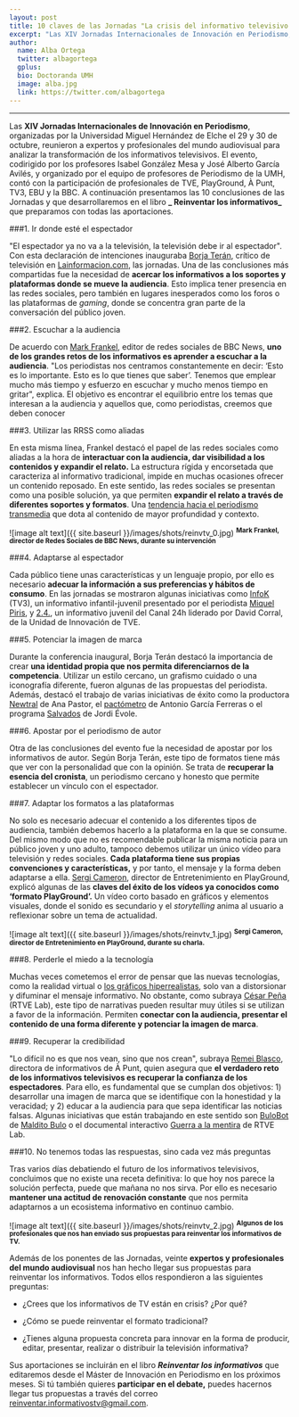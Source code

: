 ```yaml
---
layout: post
title: 10 claves de las Jornadas "La crisis del informativo televisivo. Cómo innovar en los formatos audiovisuales"
excerpt: "Las XIV Jornadas Internacionales de Innovación en Periodismo, organizadas por la Universidad Miguel Hernández de Elche el 29 y 30 de octubre, reunieron a expertos y profesionales del mundo audiovisual para analizar la transformación de los informativos televisivos. El evento, codirigido por los profesores Isabel González Mesa y José Alberto García Avilés, y organizado por el equipo de profesores de Periodismo de la UMH, contó con la participación de profesionales de TVE, PlayGround, À Punt, TV3, EBU y la BBC. A continuación presentamos las 10 conclusiones de las Jornadas y que desarrollaremos en el libro Reinventar los informativos que preparamos con todas las aportaciones."
author:
  name: Alba Ortega
  twitter: albagortega
  gplus:  
  bio: Doctoranda UMH
  image: alba.jpg
  link: https://twitter.com/albagortega
---
```

****

Las **XIV Jornadas Internacionales de Innovación en Periodismo**, organizadas por la Universidad Miguel Hernández de Elche el 29 y 30 de octubre, reunieron a expertos y profesionales del mundo audiovisual para analizar la transformación de los informativos televisivos. El evento, codirigido por los profesores Isabel González Mesa y José Alberto García Avilés, y organizado por el equipo de profesores de Periodismo de la UMH, contó con la participación de profesionales de TVE, PlayGround, À Punt, TV3, EBU y la BBC. A continuación presentamos las 10 conclusiones de las Jornadas y que desarrollaremos en el libro **_ Reinventar los informativos_** que preparamos con todas las aportaciones.

###1. Ir donde esté el espectador

"El espectador ya no va a la televisión, la televisión debe ir al espectador". Con esta declaración de intenciones inauguraba [Borja Terán](https://twitter.com/borjateran), crítico de televisión en [Lainformacion.com](https://www.lainformacion.com/opinion/borja-teran), las jornadas. Una de las conclusiones más compartidas fue la necesidad de **acercar los informativos a los soportes y plataformas donde se mueve la audiencia**. Esto implica tener presencia en las redes sociales, pero también en lugares inesperados como los foros o las plataformas de *gaming*, donde se concentra gran parte de la conversación del público joven. 

###2. Escuchar a la audiencia

De acuerdo con [Mark Frankel](https://twitter.com/markfrankel29?lang=es), editor de redes sociales de BBC News, **uno de los grandes retos de los informativos es aprender a escuchar a la audiencia**. "Los periodistas nos centramos constantemente en decir: ‘Esto es lo importante. Esto es lo que tienes que saber’. Tenemos que emplear mucho más tiempo y esfuerzo en escuchar y mucho menos tiempo en gritar", explica. El objetivo es encontrar el equilibrio entre los temas que interesan a la audiencia y aquellos que, como periodistas, creemos que deben conocer 

###3. Utilizar las RRSS como aliadas

En esta misma línea, Frankel destacó el papel de las redes sociales como aliadas a la hora de **interactuar con la audiencia, dar visibilidad a los contenidos y expandir el relato.** La estructura rígida y encorsetada que caracteriza al informativo tradicional, impide en muchas ocasiones ofrecer un contenido reposado. En este sentido, las redes sociales se presentan como una posible solución, ya que permiten **expandir el relato a través de diferentes soportes y formatos**. Una [tendencia hacia el periodismo transmedia](http://mip.umh.es/blog/2018/07/16/entrevista-carlos-scolari-narrativas-transmedia-latinoamerica-periodismo/) que dota al contenido de mayor profundidad y contexto. 

![image alt text]({{ site.baseurl }}/images/shots/reinvtv_0.jpg)
<sup>**Mark Frankel, director de Redes Sociales de BBC News, durante su intervención**

###4. Adaptarse al espectador

Cada público tiene unas características y un lenguaje propio, por ello es necesario **adecuar la información a sus preferencias y hábitos de consumo**. En las jornadas se mostraron algunas iniciativas como [InfoK](http://www.ccma.cat/tv3/super3/infok/) (TV3), un informativo infantil-juvenil presentado por el periodista [Miquel Piris](https://twitter.com/miquelpiris?lang=es), y [2.4.](http://www.rtve.es/alacarta/videos/24-informativo-juvenil/canal-24-horas-estrena-24-dospuntocuatro-primer-informativo-juvenil-tve/4594208/), un informativo juvenil del Canal 24h liderado por David Corral, de la Unidad de Innovación de TVE.

###5. Potenciar la imagen de marca 

Durante la conferencia inaugural, Borja Terán destacó la importancia de crear **una identidad propia que nos permita diferenciarnos de la competencia**. Utilizar un estilo cercano, un grafismo cuidado o una iconografía diferente, fueron algunas de las propuestas del periodista. Además, destacó el trabajo de varias iniciativas de éxito como la productora [Newtral](https://twitter.com/newtral?lang=es) de Ana Pastor, el [pactómetro](https://www.lasexta.com/noticias/nacional/elecciones-generales-2015/pactometro-antonio-garcia-ferreras-causa-furor-redes-sociales_20151221572417e84beb28d446006f32.html) de Antonio García Ferreras o el programa [Salvados](https://www.lasexta.com/programas/salvados/) de Jordi Évole. 

###6. Apostar por el periodismo de autor

Otra de las conclusiones del evento fue la necesidad de apostar por los informativos de autor. Según Borja Terán, este tipo de formatos tiene más que ver con la personalidad que con la opinión. Se trata de **recuperar la esencia del cronista**, un periodismo cercano y honesto que permite establecer un vínculo con el espectador.

###7. Adaptar los formatos a las plataformas

No solo es necesario adecuar el contenido a los diferentes tipos de audiencia, también debemos hacerlo a la plataforma en la que se consume. Del mismo modo que no es recomendable publicar la misma noticia para un público joven y uno adulto, tampoco debemos utilizar un único vídeo para televisión y redes sociales. **Cada plataforma tiene sus propias convenciones y características,** y por tanto, el mensaje y la forma deben adaptarse a ella. [Sergi Cameron](https://twitter.com/CameronSergi), director de Entretenimiento en PlayGround, explicó algunas de las **claves del éxito de los vídeos ya conocidos como ‘formato PlayGround’.** Un vídeo corto basado en gráficos y elementos visuales, donde el sonido es secundario y el *storytelling* anima al usuario a reflexionar sobre un tema de actualidad. 

![image alt text]({{ site.baseurl }}/images/shots/reinvtv_1.jpg)
<sup>**Sergi Cameron, director de Entretenimiento en PlayGround, durante su charla.**

###8. Perderle el miedo a la tecnología

Muchas veces cometemos el error de pensar que las nuevas tecnologías, como la realidad virtual o [los gráficos hiperrealistas](https://www.youtube.com/watch?v=q01vSb_B1o0), solo van a distorsionar y difuminar el mensaje informativo. No obstante, como subraya [César Peña ](https://twitter.com/cesartuit?lang=es)(RTVE Lab), este tipo de narrativas pueden resultar muy útiles si se utilizan a favor de la información. Permiten **conectar con la audiencia, presentar el contenido de una forma diferente y potenciar la imagen de marca**. 

###9. Recuperar la credibilidad

"Lo difícil no es que nos vean, sino que nos crean", subraya [Remei Blasco](https://twitter.com/remeiblasco?lang=es), directora de informativos de À Punt, quien asegura que **el verdadero reto de los informativos televisivos es recuperar la confianza de los espectadores**. Para ello, es fundamental que se cumplan dos objetivos: 1) desarrollar una imagen de marca que se identifique con la honestidad y la veracidad; y 2) educar a la audiencia para que sepa identificar las noticias falsas. Algunas iniciativas que están trabajando en este sentido son [BuloBot ](https://twitter.com/bulobot?lang=es)de [Maldito Bulo](http://mip.umh.es/blog/2018/04/09/entrevista-julio-montes-maldita-hemeroteca-maldito-bulo/) o el documental interactivo [Guerra a la mentira](https://lab.rtve.es/webdocs/guerra-mentira/es/) de RTVE Lab. 

###10. No tenemos todas las respuestas, sino cada vez más preguntas

Tras varios días debatiendo el futuro de los informativos televisivos, concluimos que no existe una receta definitiva: lo que hoy nos parece la solución perfecta, puede que mañana no nos sirva. Por ello es necesario **mantener una actitud de renovación constante** que nos permita adaptarnos a un ecosistema informativo en continuo cambio. 

![image alt text]({{ site.baseurl }}/images/shots/reinvtv_2.jpg)
<sup>**Algunos de los profesionales que nos han enviado sus propuestas para reinventar los informativos de TV.**

Además de los ponentes de las Jornadas, veinte **expertos y profesionales del mundo audiovisual** nos han hecho llegar sus propuestas para reinventar los informativos. Todos ellos respondieron a las siguientes preguntas:

* ¿Crees que los informativos de TV están en crisis? ¿Por qué?

* ¿Cómo se puede reinventar el formato tradicional?

* ¿Tienes alguna propuesta concreta para innovar en la forma de producir, editar, presentar, realizar o distribuir la televisión informativa?

Sus aportaciones se incluirán en el libro **_Reinventar los informativos_** que editaremos desde el Máster de Innovación en Periodismo en los próximos meses. Si tú también quieres **participar en el debate,** puedes hacernos llegar tus propuestas a través del correo [reinventar.informativostv@gmail.com](mailto:reinventar.informativostv@gmail.com). 